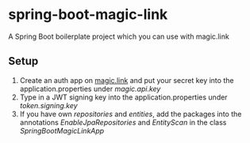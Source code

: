 # spring-boot-magic-link
A Spring Boot boilerplate project which you can use with magic.link

## Setup

1. Create an auth app on [magic.link](https://magic.link) and put your secret key into the application.properties under _magic.api.key_
2. Type in a JWT signing key into the application.properties under _token.signing.key_
3. If you have own _repositories_ and _entities_, add the packages into the annotations _EnableJpaRepositories_ and _EntityScan_ in the class _SpringBootMagicLinkApp_